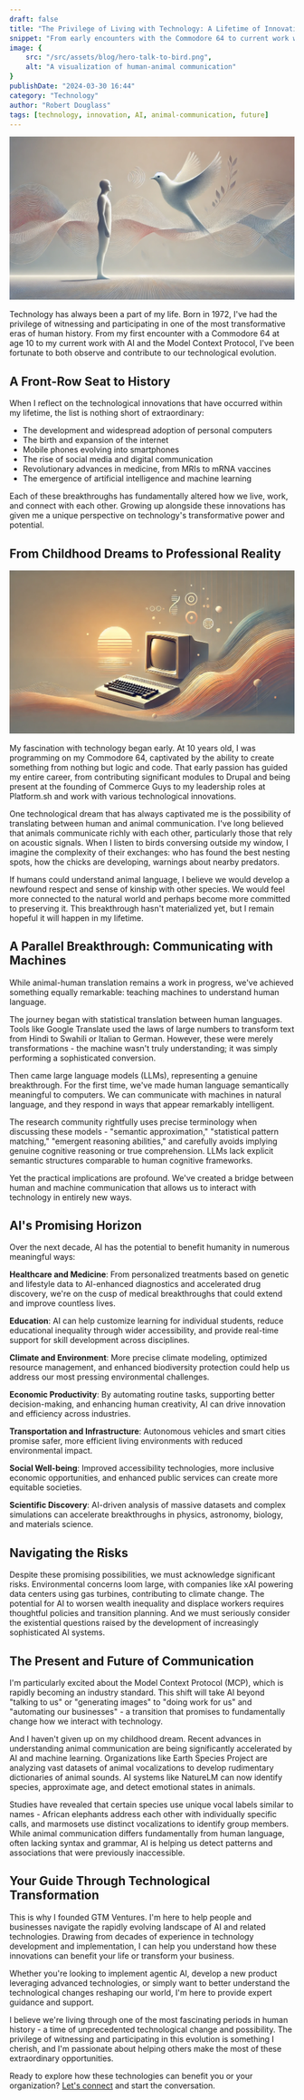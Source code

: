 ```yaml
---
draft: false
title: "The Privilege of Living with Technology: A Lifetime of Innovation"
snippet: "From early encounters with the Commodore 64 to current work with AI and the Model Context Protocol, explore a journey through one of the most transformative eras in human history."
image: {
    src: "/src/assets/blog/hero-talk-to-bird.png",
    alt: "A visualization of human-animal communication"
}
publishDate: "2024-03-30 16:44"
category: "Technology"
author: "Robert Douglass"
tags: [technology, innovation, AI, animal-communication, future]
---
```


![A visualization of human-animal communication](/src/assets/blog/hero-talk-to-bird.png)

Technology has always been a part of my life. Born in 1972, I've had the privilege of witnessing and participating in one of the most transformative eras of human history. From my first encounter with a Commodore 64 at age 10 to my current work with AI and the Model Context Protocol, I've been fortunate to both observe and contribute to our technological evolution.

## A Front-Row Seat to History

When I reflect on the technological innovations that have occurred within my lifetime, the list is nothing short of extraordinary:

- The development and widespread adoption of personal computers
- The birth and expansion of the internet
- Mobile phones evolving into smartphones 
- The rise of social media and digital communication
- Revolutionary advances in medicine, from MRIs to mRNA vaccines
- The emergence of artificial intelligence and machine learning

Each of these breakthroughs has fundamentally altered how we live, work, and connect with each other. Growing up alongside these innovations has given me a unique perspective on technology's transformative power and potential.

## From Childhood Dreams to Professional Reality

![Early computing with Commodore 64](/src/assets/blog/cw64-agi.png)

My fascination with technology began early. At 10 years old, I was programming on my Commodore 64, captivated by the ability to create something from nothing but logic and code. That early passion has guided my entire career, from contributing significant modules to Drupal and being present at the founding of Commerce Guys to my leadership roles at Platform.sh and work with various technological innovations.

One technological dream that has always captivated me is the possibility of translating between human and animal communication. I've long believed that animals communicate richly with each other, particularly those that rely on acoustic signals. When I listen to birds conversing outside my window, I imagine the complexity of their exchanges: who has found the best nesting spots, how the chicks are developing, warnings about nearby predators.

If humans could understand animal language, I believe we would develop a newfound respect and sense of kinship with other species. We would feel more connected to the natural world and perhaps become more committed to preserving it. This breakthrough hasn't materialized yet, but I remain hopeful it will happen in my lifetime.

## A Parallel Breakthrough: Communicating with Machines

While animal-human translation remains a work in progress, we've achieved something equally remarkable: teaching machines to understand human language.

The journey began with statistical translation between human languages. Tools like Google Translate used the laws of large numbers to transform text from Hindi to Swahili or Italian to German. However, these were merely transformations - the machine wasn't truly understanding; it was simply performing a sophisticated conversion.

Then came large language models (LLMs), representing a genuine breakthrough. For the first time, we've made human language semantically meaningful to computers. We can communicate with machines in natural language, and they respond in ways that appear remarkably intelligent.

The research community rightfully uses precise terminology when discussing these models - "semantic approximation," "statistical pattern matching," "emergent reasoning abilities," and carefully avoids implying genuine cognitive reasoning or true comprehension. LLMs lack explicit semantic structures comparable to human cognitive frameworks.

Yet the practical implications are profound. We've created a bridge between human and machine communication that allows us to interact with technology in entirely new ways.

## AI's Promising Horizon

Over the next decade, AI has the potential to benefit humanity in numerous meaningful ways:

**Healthcare and Medicine**: From personalized treatments based on genetic and lifestyle data to AI-enhanced diagnostics and accelerated drug discovery, we're on the cusp of medical breakthroughs that could extend and improve countless lives.

**Education**: AI can help customize learning for individual students, reduce educational inequality through wider accessibility, and provide real-time support for skill development across disciplines.

**Climate and Environment**: More precise climate modeling, optimized resource management, and enhanced biodiversity protection could help us address our most pressing environmental challenges.

**Economic Productivity**: By automating routine tasks, supporting better decision-making, and enhancing human creativity, AI can drive innovation and efficiency across industries.

**Transportation and Infrastructure**: Autonomous vehicles and smart cities promise safer, more efficient living environments with reduced environmental impact.

**Social Well-being**: Improved accessibility technologies, more inclusive economic opportunities, and enhanced public services can create more equitable societies.

**Scientific Discovery**: AI-driven analysis of massive datasets and complex simulations can accelerate breakthroughs in physics, astronomy, biology, and materials science.

## Navigating the Risks

Despite these promising possibilities, we must acknowledge significant risks. Environmental concerns loom large, with companies like xAI powering data centers using gas turbines, contributing to climate change. The potential for AI to worsen wealth inequality and displace workers requires thoughtful policies and transition planning. And we must seriously consider the existential questions raised by the development of increasingly sophisticated AI systems.

## The Present and Future of Communication

I'm particularly excited about the Model Context Protocol (MCP), which is rapidly becoming an industry standard. This shift will take AI beyond "talking to us" or "generating images" to "doing work for us" and "automating our businesses" - a transition that promises to fundamentally change how we interact with technology.

And I haven't given up on my childhood dream. Recent advances in understanding animal communication are being significantly accelerated by AI and machine learning. Organizations like Earth Species Project are analyzing vast datasets of animal vocalizations to develop rudimentary dictionaries of animal sounds. AI systems like NatureLM can now identify species, approximate age, and detect emotional states in animals.

Studies have revealed that certain species use unique vocal labels similar to names - African elephants address each other with individually specific calls, and marmosets use distinct vocalizations to identify group members. While animal communication differs fundamentally from human language, often lacking syntax and grammar, AI is helping us detect patterns and associations that were previously inaccessible.

## Your Guide Through Technological Transformation

This is why I founded GTM Ventures. I'm here to help people and businesses navigate the rapidly evolving landscape of AI and related technologies. Drawing from decades of experience in technology development and implementation, I can help you understand how these innovations can benefit your life or transform your business.

Whether you're looking to implement agentic AI, develop a new product leveraging advanced technologies, or simply want to better understand the technological changes reshaping our world, I'm here to provide expert guidance and support.

I believe we're living through one of the most fascinating periods in human history - a time of unprecedented technological change and possibility. The privilege of witnessing and participating in this evolution is something I cherish, and I'm passionate about helping others make the most of these extraordinary opportunities.

Ready to explore how these technologies can benefit you or your organization? [Let's connect](https://gtm-ventures.com/contact) and start the conversation.